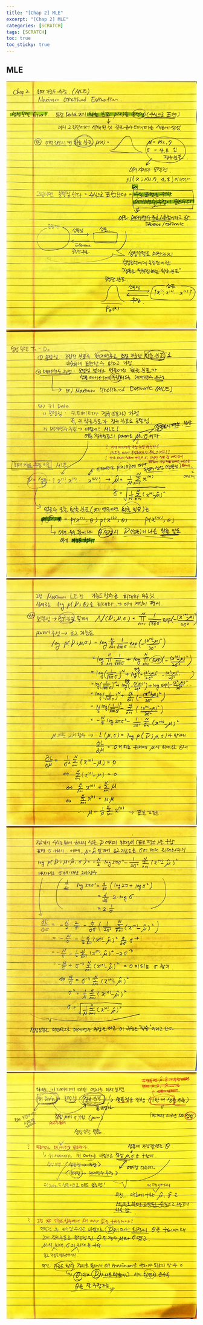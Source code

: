 ```yaml
---
title: "[Chap 2] MLE"
excerpt: "[Chap 2] MLE"
categories: [SCRATCH]
tags: [SCRATCH]
toc: true
toc_sticky: true
---
```


## MLE

![ch2_1](../../../assets/image/Scratch/ch2_1.jpeg) <br>
![ch2_2](../../../assets/image/Scratch/ch2_2.jpeg) <br>
![ch2_3](../../../assets/image/Scratch/ch2_3.jpeg) <br>
![ch2_4](../../../assets/image/Scratch/ch2_4.jpeg) <br>
![ch2_5](../../../assets/image/Scratch/ch2_5.jpeg) <br>

